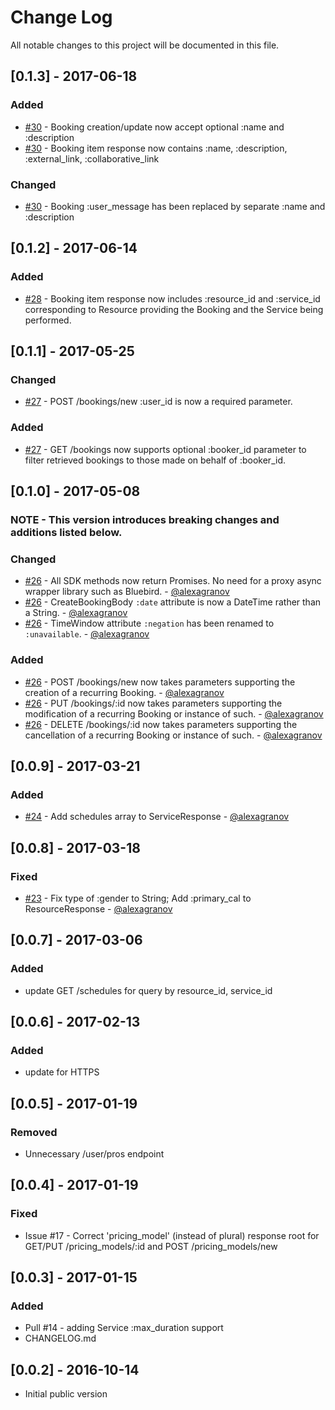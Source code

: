 # Change Log
All notable changes to this project will be documented in this file.

## [0.1.3] - 2017-06-18 ##
### Added
- [#30](https://github.com/gonebusy/gonebusy-nodejs-client/pull/30) - Booking creation/update now accept optional :name and :description
- [#30](https://github.com/gonebusy/gonebusy-nodejs-client/pull/30) - Booking item response now contains :name, :description, :external_link, :collaborative_link

### Changed
- [#30](https://github.com/gonebusy/gonebusy-nodejs-client/pull/30) - Booking :user_message has been replaced by separate :name and :description

## [0.1.2] - 2017-06-14 ##
### Added
- [#28](https://github.com/gonebusy/gonebusy-nodejs-client/pull/28) - Booking item response now includes :resource_id and :service_id corresponding to Resource providing the Booking and the Service being performed.

## [0.1.1] - 2017-05-25 ##
### Changed
- [#27](https://github.com/gonebusy/gonebusy-nodejs-client/pull/27) - POST /bookings/new :user_id is now a required parameter.

### Added
- [#27](https://github.com/gonebusy/gonebusy-nodejs-client/pull/27) - GET /bookings now supports optional :booker_id parameter to filter retrieved bookings to those made on behalf of :booker_id.

## [0.1.0] - 2017-05-08 ##
### NOTE - This version introduces breaking changes and additions listed below.

### Changed
- [#26](https://github.com/gonebusy/gonebusy-nodejs-client/pull/26) - All SDK methods now return Promises.  No need for a proxy async wrapper library such as Bluebird. - [@alexagranov](https://github.com/alexagranov)
- [#26](https://github.com/gonebusy/gonebusy-nodejs-client/pull/26) - CreateBookingBody `:date` attribute is now a DateTime rather than a String. - [@alexagranov](https://github.com/alexagranov)
- [#26](https://github.com/gonebusy/gonebusy-nodejs-client/pull/26) - TimeWindow attribute `:negation` has been renamed to `:unavailable`. - [@alexagranov](https://github.com/alexagranov)

### Added
- [#26](https://github.com/gonebusy/gonebusy-nodejs-client/pull/26) - POST /bookings/new now takes parameters supporting the creation of a recurring Booking. - [@alexagranov](https://github.com/alexagranov)
- [#26](https://github.com/gonebusy/gonebusy-nodejs-client/pull/26) - PUT /bookings/:id now takes parameters supporting the modification of a recurring Booking or instance of such. - [@alexagranov](https://github.com/alexagranov)
- [#26](https://github.com/gonebusy/gonebusy-nodejs-client/pull/26) - DELETE /bookings/:id now takes parameters supporting the cancellation of a recurring Booking or instance of such. - [@alexagranov](https://github.com/alexagranov)

## [0.0.9] - 2017-03-21 ##
### Added
- [#24](https://github.com/gonebusy/gonebusy-nodejs-client/pull/24) - Add schedules array to ServiceResponse - [@alexagranov](https://github.com/alexagranov)

## [0.0.8] - 2017-03-18 ##
### Fixed
- [#23](https://github.com/gonebusy/gonebusy-nodejs-client/pull/23) - Fix type of :gender to String; Add :primary_cal to ResourceResponse - [@alexagranov](https://github.com/alexagranov)

## [0.0.7] - 2017-03-06 ##
### Added
- update GET /schedules for query by resource_id, service_id

## [0.0.6] - 2017-02-13 ##
### Added
- update for HTTPS

## [0.0.5] - 2017-01-19 ##
### Removed
- Unnecessary /user/pros endpoint

## [0.0.4] - 2017-01-19 ##
### Fixed
- Issue #17 - Correct 'pricing_model' (instead of plural) response root for GET/PUT /pricing_models/:id and POST /pricing_models/new

## [0.0.3] - 2017-01-15 ##
### Added
- Pull #14 - adding Service :max_duration support
- CHANGELOG.md

## [0.0.2] - 2016-10-14 ##
- Initial public version

